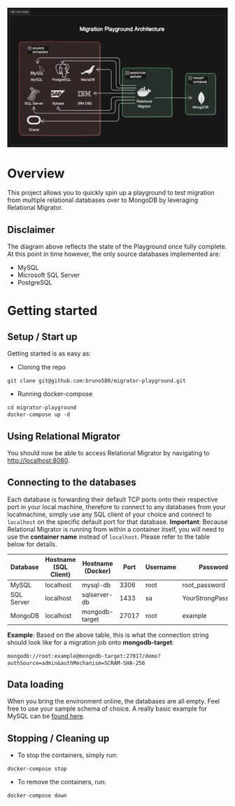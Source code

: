 ![Diagram Overview](diagram/overview.png)

# Overview
This project allows you to quickly spin up a playground to test migration from multiple relational databases over to MongoDB by leveraging Relational Migrator.

## Disclaimer
The diagram above reflects the state of the Playground once fully complete. At this point in time however, the only source databases implemented are:

- MySQL
- Microsoft SQL Server
- PostgreSQL

# Getting started
## Setup / Start up
Getting started is as easy as:

- Cloning the repo
```
git clone git@github.com:bruno580/migrator-playground.git
```

- Running docker-compose
```
cd migrator-playground
docker-compose up -d
```

## Using Relational Migrator
You should now be able to access Relational Migrator by navigating to [http://localhost:8080](http://localhost:8080).

## Connecting to the databases
Each database is forwarding their default TCP ports onto their respective port in your local machine, therefore to connect to any databases from your localmachine, simply use any SQL client of your choice and connect to `localhost` on the specific default port for that database. **Important**: Because Relational Migrator is running from within a container itself, you will need to use the **container name** instead of `localhost`. Please refer to the table below for details.

| Database   | Hostname<br>(SQL Client) | Hostname<br>(Docker) | Port  | Username | Password            |
| ---------- | ------------------------ | -------------------- | ----- | -------- | ------------------- |
| MySQL      | localhost                | mysql-db             | 3306  | root     | root_password       |
| SQL Server | localhost                | sqlserver-db         | 1433  | sa       | YourStrongPassword! |
| MongoDB    | localhost                | mongodb-target       | 27017 | root     | example             |

**Example**: Based on the above table, this is what the connection string should look like for a migration job onto **mongodb-target**:
```
mongodb://root:example@mongodb-target:27017/demo?authSource=admin&authMechanism=SCRAM-SHA-256
```

## Data loading
When you bring the environment online, the databases are all empty. Feel free to use your sample schema of choice. A really basic example for MySQL can be [found here](https://github.com/bruno580/rm-query-converter-demo/blob/main/shopdb.sql).

## Stopping / Cleaning up
- To stop the containers, simply run:
```
docker-compose stop
```

- To remove the containers, run:
```
docker-compose down
```